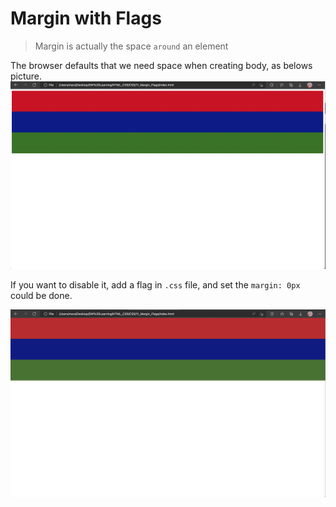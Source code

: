 # Margin with Flags

> Margin is actually the space `around` an element

The browser defaults that we need space when creating body, as belows picture.
![](body_original.png)

If you want to disable it, add a flag in `.css` file, and set the `margin: 0px` could be done.

![](body_no_margin.png)
